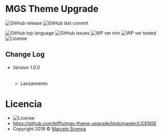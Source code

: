 <!--
https://dillinger.io/]
[https://shields.io/]
-->

# MGS Theme Upgrade
![GitHub release](https://img.shields.io/github/release/biffly/mgs-theme-upgrade.svg?style=for-the-badge) ![GitHub last commit](https://img.shields.io/github/last-commit/biffly/mgs-theme-upgrade.svg?style=for-the-badge)

![GitHub top language](https://img.shields.io/github/languages/top/biffly/mgs-theme-upgrade.svg) ![GitHub issues](https://img.shields.io/github/issues-raw/biffly/mgs-theme-upgrade.svg) ![WP ver min](https://img.shields.io/badge/wordpress-5.5-blue.svg?logo=wordpress)  ![WP ver tested](https://img.shields.io/badge/wordpress-5.1.1%20tested-green.svg?logo=wordpress) ![License](https://img.shields.io/badge/license-BSD%202--Clause-blue.svg)

## Change Log
- ###### Version 1.0.0
  - Lanzamiento

# Licencia
- ![License](https://img.shields.io/badge/license-BSD%202--Clause-blue.svg)
- https://github.com/biffly/mgs-theme-upgrade/blob/master/LICENSE
- Copyright 2019 © [Marcelo Scenna](https://www.marceloscenna.com.ar)
